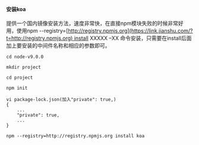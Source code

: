 #### 安装koa

提供一个国内镜像安装方法，速度非常快，在直接npm模块失败的时候非常好用，使用npm --registry=[http://registry.npmjs.org](https://link.jianshu.com/?t=http://registry.npmjs.org) install XXXXX –XX 命令安装，只需要在install后面加上要安装的中间件名称和相应的参数即可。 

```
cd node-v9.0.0

mkdir project

cd project

npm init

vi package-lock.json(加入"private": true,)
{
    ...
    "private": true,
    ...
}

npm --registry=http://registry.npmjs.org install koa
```

 

 

 

 

 

 

 